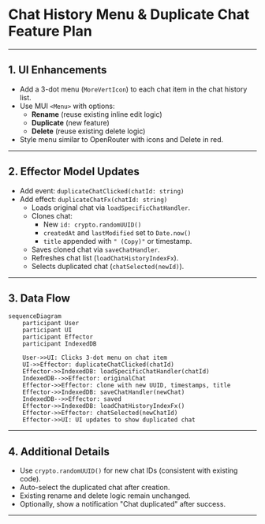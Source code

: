 # Chat History Menu & Duplicate Chat Feature Plan

---

## 1. UI Enhancements

- Add a 3-dot menu (`MoreVertIcon`) to each chat item in the chat history list.
- Use MUI `<Menu>` with options:
  - **Rename** (reuse existing inline edit logic)
  - **Duplicate** (new feature)
  - **Delete** (reuse existing delete logic)
- Style menu similar to OpenRouter with icons and Delete in red.

---

## 2. Effector Model Updates

- Add event: `duplicateChatClicked(chatId: string)`
- Add effect: `duplicateChatFx(chatId: string)`
  - Loads original chat via `loadSpecificChatHandler`.
  - Clones chat:
    - New `id: crypto.randomUUID()`
    - `createdAt` and `lastModified` set to `Date.now()`
    - `title` appended with `" (Copy)"` or timestamp.
  - Saves cloned chat via `saveChatHandler`.
  - Refreshes chat list (`loadChatHistoryIndexFx`).
  - Selects duplicated chat (`chatSelected(newId)`).

---

## 3. Data Flow

```mermaid
sequenceDiagram
    participant User
    participant UI
    participant Effector
    participant IndexedDB

    User->>UI: Clicks 3-dot menu on chat item
    UI->>Effector: duplicateChatClicked(chatId)
    Effector->>IndexedDB: loadSpecificChatHandler(chatId)
    IndexedDB-->>Effector: originalChat
    Effector->>Effector: clone with new UUID, timestamps, title
    Effector->>IndexedDB: saveChatHandler(newChat)
    IndexedDB-->>Effector: saved
    Effector->>IndexedDB: loadChatHistoryIndexFx()
    Effector->>Effector: chatSelected(newChatId)
    Effector->>UI: UI updates to show duplicated chat
```

---

## 4. Additional Details

- Use `crypto.randomUUID()` for new chat IDs (consistent with existing code).
- Auto-select the duplicated chat after creation.
- Existing rename and delete logic remain unchanged.
- Optionally, show a notification "Chat duplicated" after success.

---
